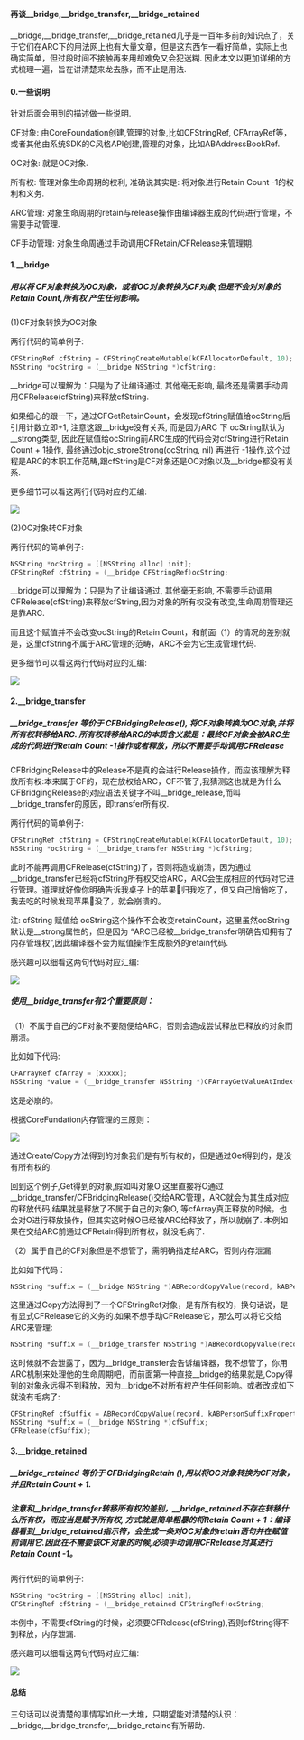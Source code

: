 #### 再谈\_\_bridge,\_\_bridge_transfer,\_\_bridge_retained

\_\_bridge,\_\_bridge_transfer,\_\_bridge_retained几乎是一百年多前的知识点了，关于它们在ARC下的用法网上也有大量文章，但是这东西乍一看好简单，实际上也确实简单，但过段时间不接触再来用却难免又会犯迷糊. 因此本文以更加详细的方式梳理一遍，旨在讲清楚来龙去脉，而不止是用法.

#### 0.一些说明

针对后面会用到的描述做一些说明.

CF对象:  由CoreFoundation创建,管理的对象,比如CFStringRef, CFArrayRef等，或者其他由系统SDK的C风格API创建,管理的对象，比如ABAddressBookRef.

OC对象:  就是OC对象.

所有权:  管理对象生命周期的权利, 准确说其实是: 将对象进行Retain Count -1的权利和义务.

ARC管理: 对象生命周期的retain与release操作由编译器生成的代码进行管理，不需要手动管理.

CF手动管理: 对象生命周通过手动调用CFRetain/CFRelease来管理期.

#### 1.__bridge 

##### 用以将 CF对象转换为OC对象，或者OC对象转换为CF对象,但是不会对对象的Retain Count,所有权 产生任何影响。

(1)CF对象转换为OC对象

两行代码的简单例子: 

```objective-c
CFStringRef cfString = CFStringCreateMutable(kCFAllocatorDefault, 10);
NSString *ocString = (__bridge NSString *)cfString;
```

__bridge可以理解为：只是为了让编译通过,  其他毫无影响, 最终还是需要手动调用CFRelease(cfString)来释放cfString.

如果细心的跟一下，通过CFGetRetainCount，会发现cfString赋值给ocString后引用计数立即+1, 注意这跟\_\_bridge没有关系, 而是因为ARC 下 ocString默认为__strong类型,  因此在赋值给ocString前ARC生成的代码会对cfString进行Retain Count + 1操作, 最终通过objc_stroreStrong(ocString, nil) 再进行 -1操作,这个过程是ARC的本职工作范畴,跟cfString是CF对象还是OC对象以及\_\_bridge都没有关系.  

更多细节可以看这两行代码对应的汇编:

![](http://oem96wx6v.bkt.clouddn.com/__bridge_cf_to_oc.tiff)



(2)OC对象转CF对象

两行代码的简单例子: 

```objective-c
NSString *ocString = [[NSString alloc] init];
CFStringRef cfString = (__bridge CFStringRef)ocString;
```

__bridge可以理解为：只是为了让编译通过,  其他毫无影响, 不需要手动调用CFRelease(cfString)来释放cfString,因为对象的所有权没有改变,生命周期管理还是靠ARC.

而且这个赋值并不会改变ocString的Retain Count，和前面（1）的情况的差别就是，这里cfString不属于ARC管理的范畴，ARC不会为它生成管理代码.

更多细节可以看这两行代码对应的汇编:

![](http://oem96wx6v.bkt.clouddn.com/__bridge_oc_to_cf.tiff)





#### 2.\_\_bridge_transfer

##### \_\_bridge_transfer 等价于 CFBridgingRelease(),  将CF对象转换为OC对象,并将所有权转移给ARC.  所有权转移给ARC的本质含义就是：最终CF对象会被ARC生成的代码进行Retain Count -1操作或者释放，所以不需要手动调用CFRelease

CFBridgingRelease中的Release不是真的会进行Release操作，而应该理解为释放所有权:本来属于CF的，现在放权给ARC，CF不管了,我猜测这也就是为什么CFBridgingRelease的对应语法关键字不叫\_\_bridge_release,而叫\_\_bridge_transfer的原因，即transfer所有权.

两行代码的简单例子: 

```objective-c
CFStringRef cfString = CFStringCreateMutable(kCFAllocatorDefault, 10);
NSString *ocString = (__bridge_transfer NSString *)cfString;
```

此时不能再调用CFRelease(cfString)了，否则将造成崩溃，因为通过__bridge_transfer已经将cfString所有权交给ARC，ARC会生成相应的代码对它进行管理。道理就好像你明确告诉我桌子上的苹果🍎归我吃了，但又自己悄悄吃了，我去吃的时候发现苹果🍎没了，就会崩溃的。

注: cfString 赋值给  ocString这个操作不会改变retainCount，这里虽然ocString默认是__strong属性的，但是因为 “ARC已经被\_\_bridge_transfer明确告知拥有了内存管理权”,因此编译器不会为赋值操作生成额外的retain代码.

感兴趣可以细看这两句代码对应汇编:

![](http://oem96wx6v.bkt.clouddn.com/__bridge_transfer.tiff) 

##### 使用__bridge_transfer有2个重要原则：

（1）不属于自己的CF对象不要随便给ARC，否则会造成尝试释放已释放的对象而崩溃。

比如如下代码:

```objective-c
CFArrayRef cfArray = [xxxxx];
NSString *value = (__bridge_transfer NSString *)CFArrayGetValueAtIndex(cfArray, 0);
```

这是必崩的。

根据CoreFundation内存管理的三原则：

![](http://oem96wx6v.bkt.clouddn.com/cf_mem_policy.tiff)

通过Create/Copy方法得到的对象我们是有所有权的，但是通过Get得到的，是没有所有权的.

回到这个例子,Get得到的对象,假如叫对象O,这里直接将O通过__bridge_transfer/CFBridgingRelease()交给ARC管理，ARC就会为其生成对应的释放代码,结果就是释放了不属于自己的对象O, 等cfArray真正释放的时候，也会对O进行释放操作，但其实这时候O已经被ARC给释放了，所以就崩了.  本例如果在交给ARC前通过CFRetain得到所有权，就没毛病了.

（2）属于自己的CF对象但是不想管了，需明确指定给ARC，否则内存泄漏.

比如如下代码：

```objective-c
NSString *suffix = (__bridge NSString *)ABRecordCopyValue(record, kABPersonSuffixProperty);
```

这里通过Copy方法得到了一个CFStringRef对象，是有所有权的，换句话说，是有显式CFRelease它的义务的.如果不想手动CFRelease它，那么可以将它交给ARC来管理:

```objective-c
NSString *suffix = (__bridge_transfer NSString *)ABRecordCopyValue(record, kABPersonSuffixProperty);
```

这时候就不会泄露了，因为__bridge_transfer会告诉编译器，我不想管了，你用ARC机制来处理他的生命周期吧，而前面第一种直接\_\_bridge的结果就是,Copy得到的对象永远得不到释放，因为\_\_bridge不对所有权产生任何影响。或者改成如下就没有毛病了:

```objective-c
CFStringRef cfSuffix = ABRecordCopyValue(record, kABPersonSuffixProperty);
NSString *suffix = (__bridge NSString *)cfSuffix;
CFRelease(cfSuffix);
```



#### 3.\_\_bridge_retained

##### \_\_bridge_retained 等价于 CFBridgingRetain (),用以将OC对象转换为CF对象，并且Retain Count + 1.

##### 注意和__bridge_transfer转移所有权的差别，\_\_bridge_retained不存在转移什么所有权，而应当是赋予所有权, 方式就是简单粗暴的将Retain Count + 1：编译器看到\_\_bridge_retained指示符，会生成一条对OC对象的retain语句并在赋值前调用它.因此在不需要该CF对象的时候,必须手动调用CFRelease对其进行Retain Count -1。 

 两行代码的简单例子: 

```objective-c
NSString *ocString = [[NSString alloc] init];
CFStringRef cfString = (__bridge_retained CFStringRef)ocString;
```

本例中，不需要cfString的时候，必须要CFRelease(cfString),否则cfString得不到释放，内存泄漏.

感兴趣可以细看这两句代码对应汇编:

![](http://oem96wx6v.bkt.clouddn.com/__bridge_retained.tiff)



#### 总结

三句话可以说清楚的事情写如此一大堆，只期望能对清楚的认识：\_\_bridge,\_\_bridge_transfer,\_\_bridge_retaine有所帮助.